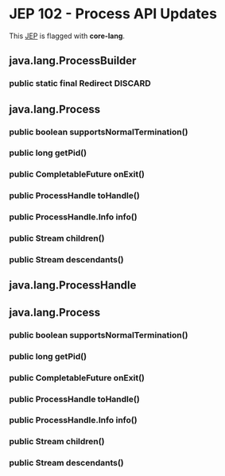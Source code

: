 # JEP 102 - Process API Updates
This [JEP](http://openjdk.java.net/jeps/102) is flagged with **core-lang**.

## java.lang.ProcessBuilder
### public static final Redirect DISCARD

## java.lang.Process
### public boolean supportsNormalTermination()
### public long getPid()
### public CompletableFuture<Process> onExit()
### public ProcessHandle toHandle()
### public ProcessHandle.Info info()
### public Stream<ProcessHandle> children()
### public Stream<ProcessHandle> descendants()

## java.lang.ProcessHandle

## java.lang.Process
### public boolean supportsNormalTermination()
### public long getPid()
### public CompletableFuture<Process> onExit()
### public ProcessHandle toHandle()
### public ProcessHandle.Info info()
### public Stream<ProcessHandle> children()
### public Stream<ProcessHandle> descendants()

